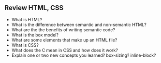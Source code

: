 ## Review HTML, CSS
* What is HTML? 
* What is the difference between semantic and non-semantic HTML? 
* What are the the benefits of writing semantic code? 
* What is the box model? 
* What are some elements that make up an HTML file? 
* What is CSS?
* What does the C mean in CSS and how does it work?
* Explain one or two new concepts you learned? box-sizing? inline-block?


